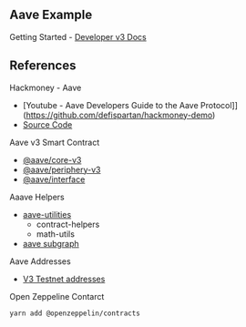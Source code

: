 Aave Example
---

Getting Started - [Developer v3 Docs](https://docs.aave.com/developers/getting-started/readme)

## References

Hackmoney - Aave
- [Youtube - Aave Developers Guide to the Aave Protocol]](https://github.com/defispartan/hackmoney-demo)
- [Source Code](https://github.com/defispartan/hackmoney-demo)

Aave v3 Smart Contract

- [@aave/core-v3](https://github.com/aave/aave-v3-core)
- [@aave/periphery-v3](https://github.com/aave/aave-v3-periphery)
- [@aave/interface](https://github.com/aave/interface)

Aaave Helpers
- [aave-utilities](https://github.com/aave/aave-utilities)
  - contract-helpers
  - math-utils
- [aave subgraph](https://github.com/aave/protocol-subgraphs)

Aave Addresses
- [V3 Testnet addresses](https://docs.aave.com/developers/deployed-contracts/v3-testnet-addresses)

Open Zeppeline Contarct

```
yarn add @openzeppelin/contracts
```

